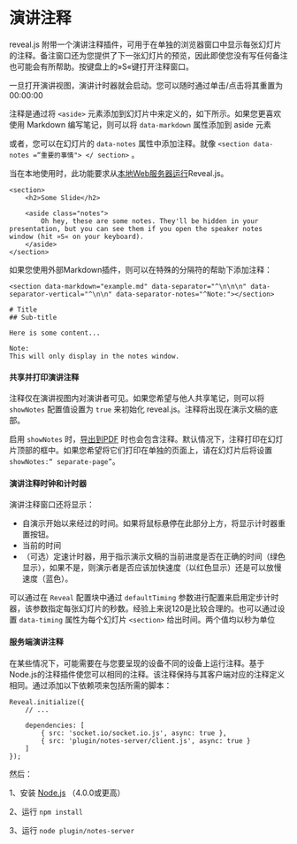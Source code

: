 # 演讲注释

reveal.js 附带一个演讲注释插件，可用于在单独的浏览器窗口中显示每张幻灯片的注释。备注窗口还为您提供了下一张幻灯片的预览，因此即使您没有写任何备注也可能会有所帮助。按键盘上的»S«键打开注释窗口。 

一旦打开演讲视图，演讲计时器就会启动。您可以随时通过单击/点击将其重置为00:00:00 

注释是通过将 `<aside>` 元素添加到幻灯片中来定义的，如下所示。如果您更喜欢使用 Markdown 编写笔记，则可以将 `data-markdown` 属性添加到 aside 元素 

或者，您可以在幻灯片的 `data-notes` 属性中添加注释。就像 `<section data-notes =“重要的事情"> </ section>` 。 

当在本地使用时，此功能要求从[本地Web服务器运行](full-setup.md)Reveal.js。

```
<section>
	<h2>Some Slide</h2>

	<aside class="notes">
		Oh hey, these are some notes. They'll be hidden in your presentation, but you can see them if you open the speaker notes window (hit »S« on your keyboard).
	</aside>
</section>
```

如果您使用外部Markdown插件，则可以在特殊的分隔符的帮助下添加注释： 

```
<section data-markdown="example.md" data-separator="^\n\n\n" data-separator-vertical="^\n\n" data-separator-notes="^Note:"></section>

# Title
## Sub-title

Here is some content...

Note:
This will only display in the notes window.
```

#### 共享并打印演讲注释<div id="share-and-print-speaker-notes"></div>

注释仅在演讲视图内对演讲者可见。如果您希望与他人共享笔记，则可以将 `showNotes` 配置值设置为 `true` 来初始化 reveal.js。注释将出现在演示文稿的底部。

启用 `showNotes` 时，[导出到PDF](pdf-export.md) 时也会包含注释。默认情况下，注释打印在幻灯片顶部的框中。如果您希望将它们打印在单独的页面上，请在幻灯片后将设置 `showNotes:“ separate-page”`。 

####  演讲注释时钟和计时器

演讲注释窗口还将显示：

- 自演示开始以来经过的时间。如果将鼠标悬停在此部分上方，将显示计时器重置按钮。 
- 当前的时间
- （可选）定速计时器，用于指示演示文稿的当前进度是否在正确的时间（绿色显示），如果不是，则演示者是否应该加快速度（以红色显示）还是可以放慢速度（蓝色）。 

可以通过在 `Reveal` 配置块中通过 `defaultTiming` 参数进行配置来启用定步计时器，该参数指定每张幻灯片的秒数。经验上来说120是比较合理的。也可以通过设置 `data-timing` 属性为每个幻灯片 `<section>` 给出时间。两个值均以秒为单位

#### 服务端演讲注释<div id="server-side-speaker-notes"></div>

在某些情况下，可能需要在与您要呈现的设备不同的设备上运行注释。基于Node.js的注释插件使您可以相同的注释。该注释保持与其客户端对应的注释定义相同。通过添加以下依赖项来包括所需的脚本： 

```
Reveal.initialize({
	// ...

	dependencies: [
		{ src: 'socket.io/socket.io.js', async: true },
		{ src: 'plugin/notes-server/client.js', async: true }
	]
});
```

然后：

1、安装 [Node.js](http://nodejs.org/)  （4.0.0或更高）

2、运行 `npm install`

3、运行 `node plugin/notes-server `

